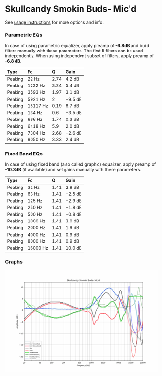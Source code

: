 # Skullcandy Smokin Buds- Mic'd
See [usage instructions](https://github.com/jaakkopasanen/AutoEq#usage) for more options and info.

### Parametric EQs
In case of using parametric equalizer, apply preamp of **-6.8dB** and build filters manually
with these parameters. The first 5 filters can be used independently.
When using independent subset of filters, apply preamp of **-6.8 dB**.

| Type    | Fc       |    Q | Gain    |
|:--------|:---------|:-----|:--------|
| Peaking | 22 Hz    | 2.74 | 4.2 dB  |
| Peaking | 1232 Hz  | 3.24 | 5.4 dB  |
| Peaking | 3593 Hz  | 1.97 | 3.1 dB  |
| Peaking | 5921 Hz  | 2    | -9.5 dB |
| Peaking | 15117 Hz | 0.19 | 6.7 dB  |
| Peaking | 134 Hz   | 0.6  | -3.5 dB |
| Peaking | 666 Hz   | 1.74 | 0.3 dB  |
| Peaking | 6418 Hz  | 5.9  | 2.0 dB  |
| Peaking | 7304 Hz  | 2.68 | -2.6 dB |
| Peaking | 9050 Hz  | 3.33 | 2.4 dB  |

### Fixed Band EQs
In case of using fixed band (also called graphic) equalizer, apply preamp of **-10.3dB**
(if available) and set gains manually with these parameters.

| Type    | Fc       |    Q | Gain    |
|:--------|:---------|:-----|:--------|
| Peaking | 31 Hz    | 1.41 | 2.8 dB  |
| Peaking | 63 Hz    | 1.41 | -2.5 dB |
| Peaking | 125 Hz   | 1.41 | -2.9 dB |
| Peaking | 250 Hz   | 1.41 | -1.8 dB |
| Peaking | 500 Hz   | 1.41 | -0.8 dB |
| Peaking | 1000 Hz  | 1.41 | 3.0 dB  |
| Peaking | 2000 Hz  | 1.41 | 1.9 dB  |
| Peaking | 4000 Hz  | 1.41 | 0.9 dB  |
| Peaking | 8000 Hz  | 1.41 | 0.9 dB  |
| Peaking | 16000 Hz | 1.41 | 10.0 dB |

### Graphs
![](./Skullcandy%20Smokin%20Buds-%20Mic'd.png)